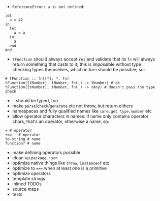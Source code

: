 - `ReferenceError: a is not defined`:
```
let
  a = 42
in
  let
    a = a
  in
    a
  end
end
```
- `tFunction` should always accept `res` and validate that its `fn` will always return something that casts to it; this is impossible without type checking types themselves, which in turn should be possible; so:
```
# tFunction :: fn([*], *, fn)
tFunction([tNumber], tNumber, fn(_) -> tNumber) # ok
tFunction([tNumber], tNumber, fn(_) -> tAny) # doesn't pass the type check
```
- `_` should be typed, too
- make `parse`/`check`/`generate` etc not throw, but return eithers
- namespaces and fully qualified names like `core.get`, `type.number` etc
- allow operator characters in names: if name only contains operator chars, that's an operator, otherwise a name, so:
```
+ # operator
+==-- # operator
to-string # name
function? # name
```
- make defining operators possible
- clean up `package.json`
- optimize native things like `throw`, `instanceof` etc
- optimize to `===` when at least one is a primitive
- optimize operators
- template strings
- inlined TODOs
- source maps
- tests
